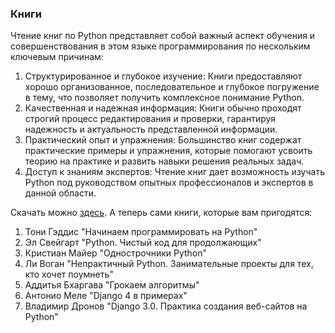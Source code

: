 ### Книги

Чтение книг по Python представляет собой важный аспект обучения и совершенствования в этом языке программирования 
по нескольким ключевым причинам:

1. Структурированное и глубокое изучение: Книги предоставляют хорошо организованное, последовательное и глубокое 
погружение в тему, что позволяет получить комплексное понимание Python.
2. Качественная и надежная информация: Книги обычно проходят строгий процесс редактирования и проверки, гарантируя 
надежность и актуальность представленной информации.
3. Практический опыт и упражнения: Большинство книг содержат практические примеры и упражнения, которые помогают 
усвоить теорию на практике и развить навыки решения реальных задач.
4. Доступ к знаниям экспертов: Чтение книг дает возможность изучать Python под руководством опытных профессионалов и 
экспертов в данной области.

Скачать можно [здесь](https://drive.google.com/drive/folders/1rKhRUf8Qj6rVwXGmP0C3HciBb719cie9?usp=sharing). 
А теперь сами книги, которые вам пригодятся:
1. Тони Гэддис "Начинаем программировать на Python"
2. Эл Свейгарт "Python. Чистый код для продолжающих"
3. Кристиан Майер "Однострочники Python"
4. Ли Воган "Непрактичный Python. Занимательные проекты для тех, кто хочет поумнеть"
5. Аддитья Бхаргава "Грокаем алгоритмы"
6. Антонио Меле "Django 4 в примерах"
7. Владимир Дронов "Django 3.0. Практика создания веб-сайтов на Python"
